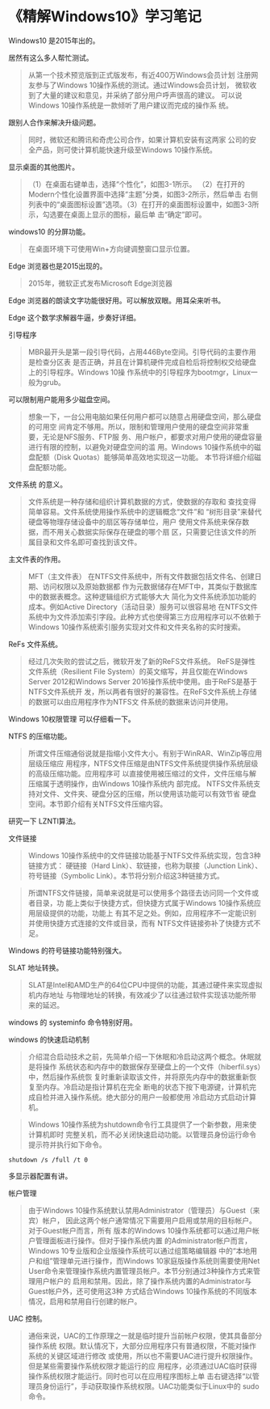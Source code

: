 # 《精解Windows10》学习笔记

Windows10 是2015年出的。



居然有这么多人帮忙测试。

> 从第一个技术预览版到正式版发布，有近400万Windows会员计划 注册网友参与了Windows 10操作系统的测试。通过Windows会员计划， 微软收到了大量的建议和意见，并采纳了部分用户呼声很高的建议。 可以说Windows 10操作系统是一款倾听了用户建议而完成的操作系 统。



跟别人合作来解决升级问题。

> 同时，微软还和腾讯和奇虎公司合作，如果计算机安装有这两家 公司的安全产品，则可使计算机能快速升级至Windows 10操作系统。





显示桌面的其他图片。

> （1）在桌面右键单击，选择“个性化”，如图3-1所示。 （2）在打开的Modern个性化设置界面中选择“主题”分类，如图3-2所示，然后单击 右侧列表中的“桌面图标设置”选项。（3）在打开的桌面图标设置中，如图3-3所示，勾选要在桌面上显示的图标，最后单 击“确定”即可。





windows10 的分屏功能。

> 在桌面环境下可使用Win+方向键调整窗口显示位置。



Edge 浏览器也是2015出现的。

> 2015年，微软正式发布Microsoft Edge浏览器



Edge 浏览器的朗读文字功能很好用。可以解放双眼。用耳朵来听书。





Edge 这个数学求解器牛逼，步奏好详细。



引导程序

> MBR最开头是第一段引导代码，占用446Byte空间。引导代码的主要作用是检查分区表 是否正确，并且在计算机硬件完成自检后将控制权交给硬盘上的引导程序。Windows 10操 作系统中的引导程序为bootmgr，Linux一般为grub。



可以限制用户能用多少磁盘空间。

> 想象一下，一台公用电脑如果任何用户都可以随意占用硬盘空间，那么硬盘的可用空 间肯定不够用。所以，限制和管理用户使用的硬盘空间非常重要，无论是NFS服务、FTP服 务、用户帐户，都要求对用户使用的硬盘容量进行有限的控制，以避免对硬盘空间的滥 用。Windows 10操作系统中的磁盘配额（Disk Quotas）能够简单高效地实现这一功能。 本节将详细介绍磁盘配额功能。





文件系统 的意义。

> 文件系统是一种存储和组织计算机数据的方式，使数据的存取和 查找变得简单容易。文件系统使用操作系统中的逻辑概念“文件”和 “树形目录”来替代硬盘等物理存储设备中的扇区等存储单位，用户 使用文件系统来保存数据，而不用关心数据实际保存在硬盘的哪个扇 区，只需要记住该文件的所属目录和文件名即可查找到该文件。



主文件表的作用。

> MFT（主文件表） 在NTFS文件系统中，所有文件数据包括文件名、创建日期、访问权限以及原始数据都 作为元数据储存在MFT中，其类似于数据库中的数据表概念。这种逻辑组织方式能够大大 简化为文件系统添加功能的成本。例如Active Directory（活动目录）服务可以很容易地 在NTFS文件系统中为文件添加索引字段。此种方式也使得第三方应用程序可以不依赖于 Windows 10操作系统索引服务实现对文件和文件夹名称的实时搜索。



ReFs 文件系统。

> 经过几次失败的尝试之后，微软开发了新的ReFS文件系统。 ReFS是弹性文件系统（Resilient File System）的英文缩写，并且仅能在Windows Server 2012和Windows Server 2016操作系统中使用。由于ReFS是基于NTFS文件系统开 发，所以两者有很好的兼容性。在ReFS文件系统上存储的数据可以由应用程序作为NTFS文 件系统的数据来访问并使用。



Windows 10权限管理 可以仔细看一下。



NTFS 的压缩功能。

> 所谓文件压缩通俗说就是指缩小文件大小。有别于WinRAR、WinZip等应用层级压缩应 用程序，NTFS文件压缩是由NTFS文件系统提供操作系统层级的高级压缩功能。应用程序可 以直接使用被压缩过的文件，文件压缩与解压缩属于透明操作，由Windows 10操作系统内 部完成。 NTFS文件系统支持对文件、文件夹、硬盘分区的压缩，所以使用该功能可以有效节省 硬盘空间。本节即介绍有关NTFS文件压缩内容。



研究一下 LZNTl算法。



文件链接

> Windows 10操作系统中的文件链接功能基于NTFS文件系统实现，包含3种链接方式： 硬链接（Hard Link）、软链接，也称为联接（Junction Link）、符号链接（Symbolic Link）。本节将分别介绍这3种链接方式。

> 所谓NTFS文件链接，简单来说就是可以使用多个路径去访问同一个文件或者目录，功 能上类似于快捷方式，但快捷方式属于Windows 10操作系统应用层级提供的功能，功能上 有其不足之处。例如，应用程序不一定能识别并使用快捷方式连接的文件或目录，而有 NTFS文件链接弥补了快捷方式不足。



Windows 的符号链接功能特别强大。



SLAT 地址转换。

> SLAT是Intel和AMD生产的64位CPU中提供的功能，其通过硬件来实现虚拟机内存地址 与物理地址的转换，有效减少了以往通过软件实现该功能所带来的延迟。



windows 的 systeminfo 命令特别好用。



windows 的快速启动机制

> 介绍混合启动技术之前，先简单介绍一下休眠和冷启动这两个概念。休眠就是将操作 系统状态和内存中的数据保存至硬盘上的一个文件（hiberfil.sys）中，然后操作系统恢 复时重新读取该文件，并将原先内存中的数据重新恢复至内存。冷启动是指计算机在完全 断电的状态下按下电源键，计算机完成自检并进入操作系统。绝大部分的用户一般都使用 冷启动方式启动计算机。



> Windows 10操作系统为shutdown命令行工具提供了一个新参数，用来使计算机即时 完整关机，而不必关闭快速启动功能。以管理员身份运行命令提示符并执行如下命令。

```
shutdown /s /full /t 0
```



多显示器配置有讲。



帐户管理

> 由于Windows 10操作系统默认禁用Administrator（管理员）与Guest（来宾）帐户， 因此这两个帐户通常情况下需要用户启用或禁用的目标帐户。对于Guest帐户而言，所有 版本的Windows 10操作系统都可以通过用户帐户管理面板进行操作。但对于操作系统内置 的Administrator帐户而言，Windows 10专业版和企业版操作系统可以通过组策略编辑器 中的“本地用户和组”管理单元进行操作，而Windows 10家庭版操作系统则需要使用Net User命令来管理操作系统内置管理员帐户。本节分别通过3种操作方式来管理用户帐户的 启用和禁用。因此，除了操作系统内置的Administrator与Guest帐户外，还可使用这3种 方式结合Windows 10操作系统的不同版本情况，启用和禁用自行创建的帐户。



UAC 控制。

> 通俗来说，UAC的工作原理之一就是临时提升当前帐户权限，使其具备部分操作系统 权限。默认情况下，大部分应用程序只有普通权限，不能对操作系统的关键区域进行修改 或使用，所以也不需要UAC进行提升权限操作。但是某些需要操作系统权限才能运行的应 用程序，必须通过UAC临时获得操作系统权限才能运行。同时也可以在应用程序图标上单 击右键选择“以管理员身份运行”，手动获取操作系统权限。UAC功能类似于Linux中的 sudo命令。



